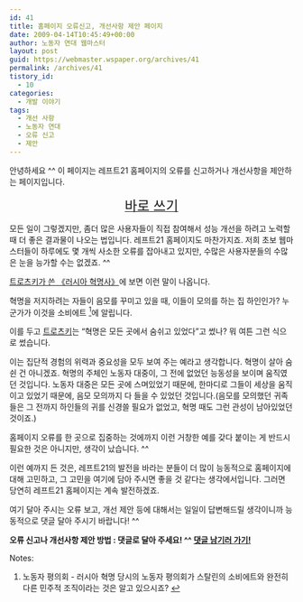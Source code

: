 ```yaml
---
id: 41
title: 홈페이지 오류신고, 개선사항 제안 페이지
date: 2009-04-14T10:45:49+00:00
author: 노동자 연대 웹마스터
layout: post
guid: https://webmaster.wspaper.org/archives/41
permalink: /archives/41
tistory_id:
  - 10
categories:
  - 개발 이야기
tags:
  - 개선 사항
  - 노동자 연대
  - 오류 신고
  - 제안
---
```

안녕하세요 ^^ 이 페이지는 레프트21 홈페이지의 오류를 신고하거나 개선사항을 제안하는 페이지입니다.

<p style="text-align: center;">
  <a href="#comment"><span class="Apple-style-span" style="font-size: x-large;">바로 쓰기</span></a>
</p>

모든 일이 그렇겠지만, 좀더 많은 사용자들이 직접 참여해서 성능 개선을 하려고 노력할 때 더 좋은 결과물이 나오는 법입니다. 레프트21 홈페이지도 마찬가지죠. 저희 초보 웹마스터들이 하루에도 몇 개씩 사소한 오류를 잡아내고 있지만, 수많은 사용자분들의 수많은 눈을 능가할 수는 없겠죠. ^^

<a title="《러시아 혁명사》 서평" href="http://wspaper.org/article/1504" target="_blank">트로츠키가 쓴 《러시아 혁명사》</a>에 보면 이런 말이 나옵니다.

혁명을 저지하려는 자들이 음모를 꾸미고 있을 때, 이들이 모의를 하는 집 하인인가? 누군가가 이것을 소비에트 [<sup>1</sup>](#note-41-1 "노동자 평의회 - 러시아 혁명 당시의 노동자 평의회가 스탈린의 소비에트와 완전히 다른 민주적 조직이라는 것은 알고 있으시죠?")에 알립니다.

이를 두고 <a title="최일붕, 트로츠키는 누구였는가?, 2002-06-01" href="http://wspaper.org/article/414" target="_blank">트로츠키</a>는 “혁명은 모든 곳에서 숨쉬고 있었다”고 썼나? 뭐 여튼 그런 식으로 썼습니다.

이는 집단적 경험의 위력과 중요성을 모두 보여 주는 예라고 생각합니다. 혁명이 살아 숨쉰 건 아니겠죠. 혁명의 주체인 노동자 대중이, 그 전에 없었던 능동성을 보이며 움직였던 것입니다. 노동자 대중은 모든 곳에 스며있었기 때문에, 한마디로 그들이 세상을 움직이고 있었기 때문에, 음모 모의까지 다 들을 수 있었던 것입니다.(음모를 모의했던 귀족들은 그 전까지 하인들의 귀를 신경쓸 필요가 없었고, 혁명 때도 그런 관성이 남아있었던 것이죠.)

홈페이지 오류를 한 곳으로 집중하는 것에까지 이런 거창한 예를 갖다 붙이는 게 반드시 필요한 것은 아니지만, 생각이 났습니다. ^^

이런 예까지 든 것은, 레프트21의 발전을 바라는 분들이 더 많이 능동적으로 홈페이지에 대해 고민하고, 그 고민을 여기에 담아 주시면 좋을 것 같다는 생각에서입니다. 그러면 당연히 레프트21 홈페이지는 계속 발전하겠죠.

여기 달아 주시는 오류 보고, 개선 제안 등에 대해서는 일일이 답변해드릴 생각이니까 능동적으로 댓글 달아 주시기 바랍니다! ^^

<div class="txtbox">
  <p>
    <strong>오류 신고나 개선사항 제안 방법 : 댓글로 달아 주세요! ^^ <a href="#comment">댓글 남기러 가기!</a></strong>
  </p>
</div>

<div class="simple-footnotes">
  <p class="notes">
    Notes:
  </p>
  
  <ol>
    <li id="note-41-1">
      노동자 평의회 - 러시아 혁명 당시의 노동자 평의회가 스탈린의 소비에트와 완전히 다른 민주적 조직이라는 것은 알고 있으시죠? <a href="#return-note-41-1">&#8617;</a>
    </li>
  </ol>
</div>
